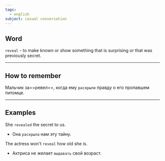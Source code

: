 ```yaml
---
tags:
  - english
subject: casual conversation
---
```

## Word

`reveal` - to make known or show something that is surprising or that was previously secret.

---
## How to remember

Мальчик за==ревел==, когда ему `раскрыли` правду о его пропавшем питомце.

---
## Examples

She `revealed` the secret to us.
- Она `раскрыла` нам эту тайну.

The actress won't `reveal` how old she is.
- Актриса не желает `выдавать` свой возраст.